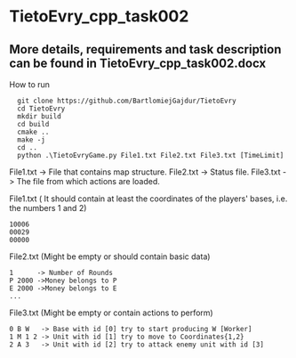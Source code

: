 
# TietoEvry_cpp_task002

## More details, requirements and task description can be found in TietoEvry_cpp_task002.docx

How to run
  

      git clone https://github.com/BartlomiejGajdur/TietoEvry
      cd TietoEvry
      mkdir build
      cd build
      cmake ..
      make -j
      cd ..
      python .\TietoEvryGame.py File1.txt File2.txt File3.txt [TimeLimit]

File1.txt -> File that contains map structure.
File2.txt -> Status file.
File3.txt -> The file from which actions are loaded.

File1.txt ( It should contain at least the coordinates of the players' bases, i.e. the numbers 1 and 2)

    10006
    00029
    00000

File2.txt (Might be empty or should contain basic data)

    1      -> Number of Rounds
    P 2000 ->Money belongs to P
    E 2000 ->Money belongs to E
    ...
   File3.txt (Might be empty or contain actions to perform)
   

    0 B W   -> Base with id [0] try to start producing W [Worker]
    1 M 1 2 -> Unit with id [1] try to move to Coordinates{1,2}
    2 A 3   -> Unit with id [2] try to attack enemy unit with id [3]

